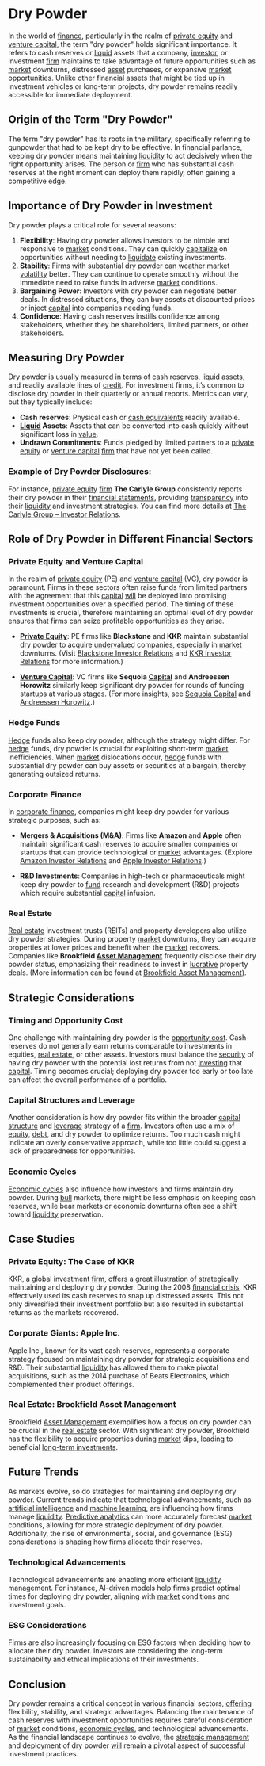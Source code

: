 # Dry Powder

In the world of [finance](../f/finance.md), particularly in the realm of [private equity](../p/private_equity.md) and [venture capital](../v/venture_capital.md), the term "dry powder" holds significant importance. It refers to cash reserves or [liquid](../l/liquid.md) assets that a company, [investor](../i/investor.md), or investment [firm](../f/firm.md) maintains to take advantage of future opportunities such as [market](../m/market.md) downturns, distressed [asset](../a/asset.md) purchases, or expansive [market](../m/market.md) opportunities. Unlike other financial assets that might be tied up in investment vehicles or long-term projects, dry powder remains readily accessible for immediate deployment.

## Origin of the Term "Dry Powder"

The term "dry powder" has its roots in the military, specifically referring to gunpowder that had to be kept dry to be effective. In financial parlance, keeping dry powder means maintaining [liquidity](../l/liquidity.md) to act decisively when the right opportunity arises. The person or [firm](../f/firm.md) who has substantial cash reserves at the right moment can deploy them rapidly, often gaining a competitive edge.

## Importance of Dry Powder in Investment

Dry powder plays a critical role for several reasons:
1. **Flexibility**: Having dry powder allows investors to be nimble and responsive to [market](../m/market.md) conditions. They can quickly [capitalize](../c/capitalize.md) on opportunities without needing to [liquidate](../l/liquidate.md) existing investments.
2. **Stability**: Firms with substantial dry powder can weather [market](../m/market.md) [volatility](../v/volatility.md) better. They can continue to operate smoothly without the immediate need to raise funds in adverse [market](../m/market.md) conditions.
3. **Bargaining Power**: Investors with dry powder can negotiate better deals. In distressed situations, they can buy assets at discounted prices or inject [capital](../c/capital.md) into companies needing funds.
4. **Confidence**: Having cash reserves instills confidence among stakeholders, whether they be shareholders, limited partners, or other stakeholders.

## Measuring Dry Powder

Dry powder is usually measured in terms of cash reserves, [liquid](../l/liquid.md) assets, and readily available lines of [credit](../c/credit.md). For investment firms, it’s common to disclose dry powder in their quarterly or annual reports. Metrics can vary, but they typically include:
- **Cash reserves**: Physical cash or [cash equivalents](../c/cash_equivalents.md) readily available.
- **[Liquid](../l/liquid.md) Assets**: Assets that can be converted into cash quickly without significant loss in [value](../v/value.md).
- **Undrawn Commitments**: Funds pledged by limited partners to a [private equity](../p/private_equity.md) or [venture capital](../v/venture_capital.md) [firm](../f/firm.md) that have not yet been called.

### Example of Dry Powder Disclosures:
For instance, [private equity](../p/private_equity.md) [firm](../f/firm.md) **The Carlyle Group** consistently reports their dry powder in their [financial statements](../f/financial_statements.md), providing [transparency](../t/transparency.md) into their [liquidity](../l/liquidity.md) and investment strategies. You can find more details at [The Carlyle Group – Investor Relations](https://ir.carlyle.com).

## Role of Dry Powder in Different Financial Sectors

### Private Equity and Venture Capital

In the realm of [private equity](../p/private_equity.md) (PE) and [venture capital](../v/venture_capital.md) (VC), dry powder is paramount. Firms in these sectors often raise funds from limited partners with the agreement that this [capital](../c/capital.md) [will](../w/will.md) be deployed into promising investment opportunities over a specified period. The timing of these investments is crucial, therefore maintaining an optimal level of dry powder ensures that firms can seize profitable opportunities as they arise.

- **[Private Equity](../p/private_equity.md)**: PE firms like **Blackstone** and **KKR** maintain substantial dry powder to acquire [undervalued](../u/undervalued.md) companies, especially in [market](../m/market.md) downturns. (Visit [Blackstone Investor Relations](https://www.blackstone.com/investors/) and [KKR Investor Relations](https://ir.kkr.com) for more information.)

- **[Venture Capital](../v/venture_capital.md)**: VC firms like **Sequoia [Capital](../c/capital.md)** and **Andreessen Horowitz** similarly keep significant dry powder for rounds of funding startups at various stages. (For more insights, see [Sequoia Capital](https://www.sequoiacap.com) and [Andreessen Horowitz](https://a16z.com).)

### Hedge Funds

[Hedge](../h/hedge.md) funds also keep dry powder, although the strategy might differ. For [hedge](../h/hedge.md) funds, dry powder is crucial for exploiting short-term [market](../m/market.md) inefficiencies. When [market](../m/market.md) dislocations occur, [hedge](../h/hedge.md) funds with substantial dry powder can buy assets or securities at a bargain, thereby generating outsized returns.

### Corporate Finance

In [corporate finance](../c/corporate_finance.md), companies might keep dry powder for various strategic purposes, such as:
- **Mergers & Acquisitions (M&A)**: Firms like **Amazon** and **Apple** often maintain significant cash reserves to acquire smaller companies or startups that can provide technological or [market](../m/market.md) advantages. (Explore [Amazon Investor Relations](https://www.amazon.com/ir) and [Apple Investor Relations](https://investor.apple.com).)

- **R&D Investments**: Companies in high-tech or pharmaceuticals might keep dry powder to [fund](../f/fund.md) research and development (R&D) projects which require substantial [capital](../c/capital.md) infusion.

### Real Estate

[Real estate](../r/real_estate.md) investment trusts (REITs) and property developers also utilize dry powder strategies. During property [market](../m/market.md) downturns, they can acquire properties at lower prices and benefit when the [market](../m/market.md) recovers. Companies like **Brookfield [Asset Management](../a/asset_management.md)** frequently disclose their dry powder status, emphasizing their readiness to invest in [lucrative](../l/lucrative.md) property deals. (More information can be found at [Brookfield Asset Management](https://bam.brookfield.com)).

## Strategic Considerations

### Timing and Opportunity Cost

One challenge with maintaining dry powder is the [opportunity cost](../o/opportunity_cost.md). Cash reserves do not generally earn returns comparable to investments in equities, [real estate](../r/real_estate.md), or other assets. Investors must balance the [security](../s/security.md) of having dry powder with the potential lost returns from not [investing](../i/investing.md) that [capital](../c/capital.md). Timing becomes crucial; deploying dry powder too early or too late can affect the overall performance of a portfolio.

### Capital Structures and Leverage

Another consideration is how dry powder fits within the broader [capital structure](../c/capital_structure.md) and [leverage](../l/leverage.md) strategy of a [firm](../f/firm.md). Investors often use a mix of [equity](../e/equity.md), [debt](../d/debt.md), and dry powder to optimize returns. Too much cash might indicate an overly conservative approach, while too little could suggest a lack of preparedness for opportunities.

### Economic Cycles

[Economic cycles](../e/economic_cycles.md) also influence how investors and firms maintain dry powder. During [bull](../b/bull.md) markets, there might be less emphasis on keeping cash reserves, while bear markets or economic downturns often see a shift toward [liquidity](../l/liquidity.md) preservation.

## Case Studies

### Private Equity: The Case of KKR

KKR, a global investment [firm](../f/firm.md), offers a great illustration of strategically maintaining and deploying dry powder. During the 2008 [financial crisis](../f/financial_crisis.md), KKR effectively used its cash reserves to snap up distressed assets. This not only diversified their investment portfolio but also resulted in substantial returns as the markets recovered.

### Corporate Giants: Apple Inc.

Apple Inc., known for its vast cash reserves, represents a corporate strategy focused on maintaining dry powder for strategic acquisitions and R&D. Their substantial [liquidity](../l/liquidity.md) has allowed them to make pivotal acquisitions, such as the 2014 purchase of Beats Electronics, which complemented their product offerings.

### Real Estate: Brookfield Asset Management

Brookfield [Asset Management](../a/asset_management.md) exemplifies how a focus on dry powder can be crucial in the [real estate](../r/real_estate.md) sector. With significant dry powder, Brookfield has the flexibility to acquire properties during [market](../m/market.md) dips, leading to beneficial [long-term investments](../l/long-term_investments.md).

## Future Trends

As markets evolve, so do strategies for maintaining and deploying dry powder. Current trends indicate that technological advancements, such as [artificial intelligence](../a/artificial_intelligence_in_trading.md) and [machine learning](../m/machine_learning.md), are influencing how firms manage [liquidity](../l/liquidity.md). [Predictive analytics](../p/predictive_analytics.md) can more accurately forecast [market](../m/market.md) conditions, allowing for more strategic deployment of dry powder. Additionally, the rise of environmental, social, and governance (ESG) considerations is shaping how firms allocate their reserves.

### Technological Advancements

Technological advancements are enabling more efficient [liquidity](../l/liquidity.md) management. For instance, AI-driven models help firms predict optimal times for deploying dry powder, aligning with [market](../m/market.md) conditions and investment goals.

### ESG Considerations

Firms are also increasingly focusing on ESG factors when deciding how to allocate their dry powder. Investors are considering the long-term sustainability and ethical implications of their investments.

## Conclusion

Dry powder remains a critical concept in various financial sectors, [offering](../o/offering.md) flexibility, stability, and strategic advantages. Balancing the maintenance of cash reserves with investment opportunities requires careful consideration of [market](../m/market.md) conditions, [economic cycles](../e/economic_cycles.md), and technological advancements. As the financial landscape continues to evolve, the [strategic management](../s/strategic_management.md) and deployment of dry powder [will](../w/will.md) remain a pivotal aspect of successful investment practices.